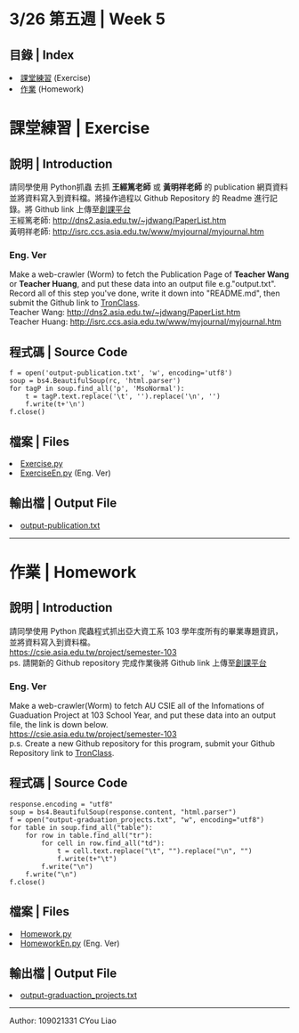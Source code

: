 # 3/26 第五週 | Week 5

## 目錄 | Index
<il>
    <li><a href="https://github.com/guoyang33/AU-1092-ACP-Sample/tree/main/Week5#課堂練習--exercise">課堂練習</a> (Exercise)</li>
    <li><a href="https://github.com/guoyang33/AU-1092-ACP-Sample/tree/main/Week5#作業--homework">作業</a> (Homework)</li>
</il>

# 課堂練習 | Exercise
## 說明 | Introduction
請同學使用 Python抓蟲 去抓 <b>王經篤老師</b> 或 <b>黃明祥老師</b> 的 publication 網頁資料並將資料寫入到資料檔。將操作過程以 Github Repository 的 Readme 進行記錄。將 Github link 上傳至<a href="https://tronclass.asia.edu.tw/">創課平台</a>
<br>
王經篤老師: <a href="http://dns2.asia.edu.tw/~jdwang/PaperList.htm">http://dns2.asia.edu.tw/~jdwang/PaperList.htm</a>
<br>
黃明祥老師: <a href="http://isrc.ccs.asia.edu.tw/www/myjournal/myjournal.htm">http://isrc.ccs.asia.edu.tw/www/myjournal/myjournal.htm</a>
<br>

### Eng. Ver
Make a web-crawler (Worm) to fetch the Publication Page of <b>Teacher Wang</b> or <b>Teacher Huang</b>, and put these data into an output file e.g."output.txt".
<br>
Record all of this step you've done, write it down into "README.md", then submit the Github link to <a href="https://tronclass.asia.edu.tw/">TronClass</a>.
<br>
Teacher Wang: <a href="http://dns2.asia.edu.tw/~jdwang/PaperList.htm">http://dns2.asia.edu.tw/~jdwang/PaperList.htm</a>
<br>
Teacher Huang: <a href="http://isrc.ccs.asia.edu.tw/www/myjournal/myjournal.htm">http://isrc.ccs.asia.edu.tw/www/myjournal/myjournal.htm</a>
<br>

## 程式碼 | Source Code
<pre>
<code>f = open('output-publication.txt', 'w', encoding='utf8')
soup = bs4.BeautifulSoup(rc, 'html.parser')
for tagP in soup.find_all('p', 'MsoNormal'):
    t = tagP.text.replace('\t', '').replace('\n', '')
    f.write(t+'\n')
f.close()
</code></pre>

## 檔案 | Files
<il>
    <li><a href="Exercise.py">Exercise.py</a></li>
    <li><a href="ExerciseEn.py">ExerciseEn.py</a> (Eng. Ver)</li>
</il>

## 輸出檔 | Output File
<il>
    <li><a href="output-publication.txt">output-publication.txt</a></li>
</il>

---
# 作業 | Homework
## 說明 | Introduction
請同學使用 Python 爬蟲程式抓出亞大資工系 103 學年度所有的畢業專題資訊，並將資料寫入到資料檔。
<br>
<a href="https://csie.asia.edu.tw/project/semester-103">https://csie.asia.edu.tw/project/semester-103</a>
<br>
ps. 請開新的 Github repository 完成作業後將 Github link 上傳至<a href="https://tronclass.asia.edu.tw/">創課平台</a>
<br>

### Eng. Ver
Make a web-crawler(Worm) to fetch AU CSIE all of the Infomations of Guaduation Project at 103 School Year, and put these data into an output file, the link is down below.
<br>
<a href="https://csie.asia.edu.tw/project/semester-103">https://csie.asia.edu.tw/project/semester-103</a>
<br>
p.s. Create a new Github repository for this program, submit your Github Repository link to <a href="https://tronclass.asia.edu.tw/">TronClass</a>.
<br>

## 程式碼 | Source Code
<pre>
<code>response.encoding = "utf8"
soup = bs4.BeautifulSoup(response.content, "html.parser")
f = open("output-graduation_projects.txt", "w", encoding="utf8")
for table in soup.find_all("table"):
    for row in table.find_all("tr"):
        for cell in row.find_all("td"):
            t = cell.text.replace("\t", "").replace("\n", "")
            f.write(t+"\t")
        f.write("\n")
    f.write("\n")
f.close()
</code></pre>

## 檔案 | Files
<il>
    <li><a href="Homework.py">Homework.py</a></li>
    <li><a href="HomeworkEn.py">HomeworkEn.py</a> (Eng. Ver)</li>
</il>

## 輸出檔 | Output File
<il>
    <li><a href="output-graduation_projects.txt">output-graduaction_projects.txt</a></li>
</il>

---
Author: 109021331 CYou Liao


<!--
## 3/26 Week 5: Crawler 1

Asia University 1092 Advanced Computer Programming 3/26-Week 5 Crawler

## 課堂練習-Week5

### Introduction-課堂練習-Week5

請同學使用 Python抓蟲 去抓 王經篤老師 或 黃明祥老師的 publication 網頁資料並將資料寫入到資料檔。將操作過程以 Github Repository 的 Readme 進行記錄。將 Github link 上傳至系統

### 程式流程-課堂練習-Week5

1. 使用瀏覽器進入黃明祥老師的 publication [網頁](http://isrc.ccs.asia.edu.tw/www/myjournal/myjournal.htm)
2. 使用瀏覽器功能「檢視原始碼」以獲得網頁的Html結構
3. 將欲獲取資料之標籤名稱輸入進程式「Python」的bs4篩選條，如「soup.find_all('p', 'MsoNormal')」
4. 程式的寫入流程需配合網頁中欲獲取資料部分的HTML結構進行
5. 程式輸出「output-publication.txt」資料輸出檔

## 程式碼-課堂練習-Week5

~~~~python
import requests as reqs
from bs4 import BeautifulSoup

url = 'http://isrc.ccs.asia.edu.tw/www/myjournal/myjournal.htm' # 黃明祥老師的連結
r = reqs.get(url)
if r.status_code==200:
    r.encoding = 'big5'
    f = open('output-publication.txt', 'w', encoding='utf8')
    soup = BeautifulSoup(r.content, 'html.parser')
    for p in soup.find_all('p', 'MsoNormal'):
        f.write(p.text.replace('\t', '').replace('\n', '')+'\n')
    f.close()
~~~~

### 檔案-課堂練習-Week5

[Exercise.py](src/Exercise.py)

### 輸出檔-課堂練習-Week5

[output-publication.txt](src/output-publication.txt)

---

## 作業-Week5

### Introduction-作業-Week5

請同學使用 Python 爬蟲程式抓出亞大資工系 103 學年度所有的畢業專題資訊，並將資料寫入到資料檔。<https://csie.asia.edu.tw/project/semester-103> ps. 請開新的 Github repository 完成作業後將 Github link 上傳至系統

### 程式流程-作業-Week5

1. 使用瀏覽器進入[亞大資工系 103 學年度所有的畢業專題網站](https://csie.asia.edu.tw/project/semester-103)
2. 使用瀏覽器功能「檢視原始碼」以獲得網頁的HTML結構
3. 將欲獲取資料之標籤名稱輸入進程式「Python」的bs4篩選條，如「soup.find_all('div', 'tab-pane')」
4. 程式的寫入流程需配合網頁中欲獲取資料部分的HTML結構進行
5. 程式輸出「output-projects.txt」資料輸出檔

### 程式碼-作業-Week5

~~~~python
import requests as reqs
from bs4 import BeautifulSoup

url = 'https://csie.asia.edu.tw/project/semester-103'
r = reqs.get(url, verify=False)
if r.status_code==200:
    f = open('output-projects.txt', 'w', encoding='utf8')
    soup = BeautifulSoup(r.content, 'html.parser')
    for div in soup.find_all('div', 'tab-pane'):
        f.write(div.find('h2').text+'\n')
        for tr in div.find_all('tr'):
            for td in tr.find_all('td'):
                f.write(td.text.replace('\t', '').replace('\n', '')+'\t')
            f.write('\n')
        f.write('\n')
    f.close()
~~~~

### 檔案-作業-Week5

[Homework.py](src/Homework.py)

### 輸出檔-作業-Week5

[output-projects.txt](src/output-projects.txt)
-->